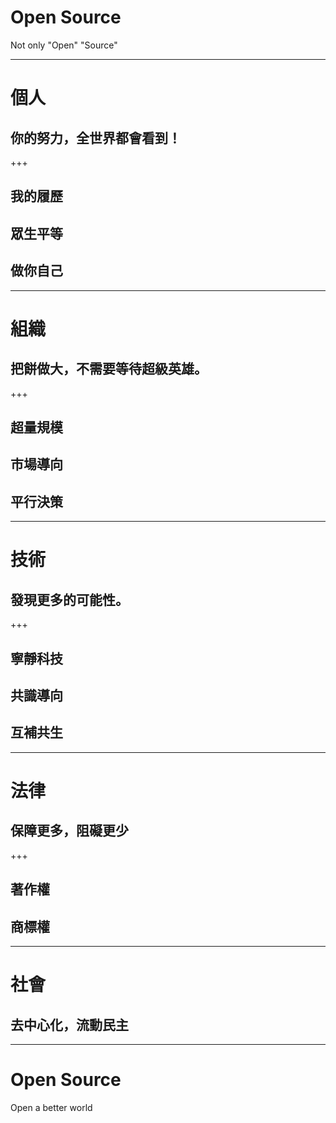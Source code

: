 # Open Source
Not only "Open" "Source"

---

# 個人
## 你的努力，全世界都會看到！

+++

## 我的履歷
## 眾生平等
## 做你自己

---

# 組織
## 把餅做大，不需要等待超級英雄。

+++

## 超量規模
## 市場導向
## 平行決策

---

# 技術
## 發現更多的可能性。

+++

## 寧靜科技
## 共識導向
## 互補共生

---

# 法律
## 保障更多，阻礙更少

+++

## 著作權
## 商標權

---

# 社會
## 去中心化，流動民主

---

# Open Source
Open a better world

